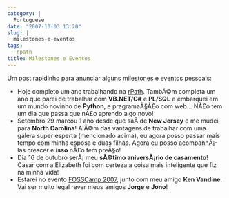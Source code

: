 ```yaml
---
category: |
  Portuguese
date: "2007-10-03 13:20"
slug: |
  milestones-e-eventos
tags:
 - rpath
title: Milestones e Eventos
---
```


Um post rapidinho para anunciar alguns milestones e eventos pessoais:

-   Hoje completo um ano trabalhando na [rPath](http://www.rpath.org).
    TambÃ©m completa um ano que parei de trabalhar com **VB.NET/C\#** e
    **PL/SQL** e embarquei em um mundo novinho de **Python**, e
    pragramaÃ§Ã£o com web... NÃ£o tem um dia que passa que nÃ£o aprendo
    algo novo!
-   Setembro 29 marcou 1 ano desde que saÃ­ de **New Jersey** e me mudei
    para **North Carolina**! AlÃ©m das vantagens de trabalhar com uma
    galera super esperta (mencionado acima), eu agora posso passar mais
    tempo com minha esposa e duas filhas. Agora eu posso acompanhÃ¡-las
    crescer e **isso** nÃ£o tem preÃ§o!
-   Dia 16 de outubro serÃ¡ meu **sÃ©timo aniversÃ¡rio de casamento**!
    Casar com a Elizabeth foi com certeza a coisa mais inteligente que
    fiz na minha vida!
-   Estarei no evento [FOSSCamp
    2007](http://www.fosscamp.org/HowToAttend), junto com meu amigo
    **Ken Vandine**. Vai ser muito legal rever meus amigos **Jorge** e
    **Jono**!

